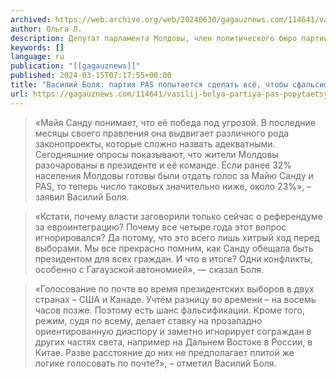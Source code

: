 ```yaml
---
archived: https://web.archive.org/web/20240630/gagauznews.com/114641/vasilij-bolya-partiya-pas-popytaetsya-sdelat-vsyo-chtoby-sfalsifitsirovat-vybory-prezidenta.html
author: Ольга Л.
description: Депутат парламента Молдовы, член политического бюро партии «Renaştere-Возрождение» Василий Боля высказал свои опасения относительно партии PAS и её лидера Майи Санду, утверждая, что они могут предпринять все меры для фальсификации выборов и сохранения власти.  Боля также заметил, что PAS не смогла выполнить все указания западных кураторов за четыре года своего правления. «Майя Санду понимает, что её победа под угрозой. В последние месяцы своего правления она выдвигает различного рода законопроекты, которые сложно назвать адекватными. Сегодняшние опросы показывают, что жители Молдовы разочарованы в президенте и её команде. Если ранее 32% населения Молдовы готовы были отдать голос за Майю Санду и PAS, то […]
keywords: []
language: ru
publication: "[[gagauznews]]"
published: 2024-03-15T07:17:55+00:00
title: "Василий Боля: партия PAS попытается сделать всё, чтобы сфальсифицировать выборы президента"
url: https://gagauznews.com/114641/vasilij-bolya-partiya-pas-popytaetsya-sdelat-vsyo-chtoby-sfalsifitsirovat-vybory-prezidenta.html
---
```


> «Майя Санду понимает, что её победа под угрозой. В последние месяцы своего правления она выдвигает различного рода законопроекты, которые сложно назвать адекватными. Сегодняшние опросы показывают, что жители Молдовы разочарованы в президенте и её команде. Если ранее 32% населения Молдовы готовы были отдать голос за Майю Санду и PAS, то теперь число таковых значительно ниже, около 23%», – заявил Василий Боля.

> «Кстати, почему власти заговорили только сейчас о референдуме за евроинтеграцию? Почему все четыре года этот вопрос игнорировался? Да потому, что это всего лишь хитрый ход перед выборами. Мы все прекрасно помним, как Санду обещала быть президентом для всех граждан. И что в итоге? Одни конфликты, особенно с Гагаузской автономией», — сказал Боля.

> «Голосование по почте во время президентских выборов в двух странах – США и Канаде. Учтём разницу во времени – на восемь часов позже. Поэтому есть шанс фальсификации. Кроме того, режим, судя по всему, делает ставку на прозападно ориентированную диаспору и заметно игнорирует сограждан в других частях света, например на Дальнем Востоке в России, в Китае. Разве расстояние до них не предполагает плитой же логике голосовать по почте?», – отметил Василий Боля.